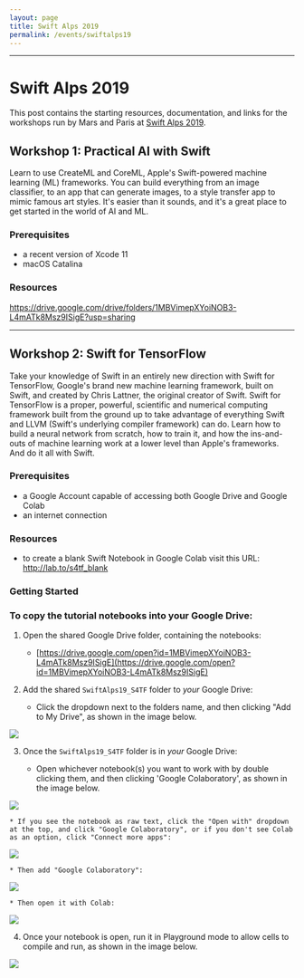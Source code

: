 ```yaml
---
layout: page
title: Swift Alps 2019
permalink: /events/swiftalps19
---
```


<link href="https://use.fontawesome.com/releases/v5.0.6/css/all.css" rel="stylesheet">

---

# Swift Alps 2019

This post contains the starting resources, documentation, and links for the workshops run by Mars and Paris at <a href="https://theswiftalps.com">Swift Alps 2019</a>.

## Workshop 1: Practical AI with Swift

Learn to use CreateML and CoreML, Apple's Swift-powered machine learning (ML) frameworks. You can build everything from an image classifier, to an app that can generate images, to a style transfer app to mimic famous art styles. It's easier than it sounds, and it's a great place to get started in the world of AI and ML.

### Prerequisites

* a recent version of Xcode 11
* macOS Catalina

### Resources



https://drive.google.com/drive/folders/1MBVimepXYoiNOB3-L4mATk8Msz9ISigE?usp=sharing

---

## Workshop 2: Swift for TensorFlow

Take your knowledge of Swift in an entirely new direction with Swift for TensorFlow, Google's brand new machine learning framework, built on Swift, and created by Chris Lattner, the original creator of Swift. Swift for TensorFlow is a proper, powerful, scientific and numerical computing framework built from the ground up to take advantage of everything Swift and LLVM (Swift's underlying compiler framework) can do. Learn how to build a neural network from scratch, how to train it, and how the ins-and-outs of machine learning work at a lower level than Apple's frameworks. And do it all with Swift.

### Prerequisites

* a Google Account capable of accessing both Google Drive and Google Colab
* an internet connection

### Resources

* to create a blank Swift Notebook in Google Colab visit this URL: <a href="http://lab.to/s4tf_blank">http://lab.to/s4tf_blank</a>

### Getting Started

### To copy the tutorial notebooks into your Google Drive:

1. Open the shared Google Drive folder, containing the notebooks:
     * [https://drive.google.com/open?id=1MBVimepXYoiNOB3-L4mATk8Msz9ISigE](https://drive.google.com/open?id=1MBVimepXYoiNOB3-L4mATk8Msz9ISigE)

2. Add the shared `SwiftAlps19_S4TF` folder to _your_ Google Drive:
    * Click the dropdown next to the folders name, and then clicking "Add to My Drive", as shown in the image below.

![](https://github.com/AIwithSwift/AIwithSwift.github.io/raw/master/assets/images/add_to_drive.png)

3. Once the `SwiftAlps19_S4TF` folder is in _your_ Google Drive:
   
   * Open whichever notebook(s) you want to work with by double clicking them, and then clicking 'Google Colaboratory', as shown in the image below.

![](https://github.com/AIwithSwift/AIwithSwift.github.io/raw/master/assets/images/open-in-colab.png)

    * If you see the notebook as raw text, click the "Open with" dropdown at the top, and click "Google Colaboratory", or if you don't see Colab as an option, click "Connect more apps":
    
![](https://github.com/AIwithSwift/AIwithSwift.github.io/raw/master/assets/images/open-with.jpeg)

    * Then add "Google Colaboratory":

![](https://github.com/AIwithSwift/AIwithSwift.github.io/raw/master/assets/images/connect-colab.jpeg)

    * Then open it with Colab:

![](https://github.com/AIwithSwift/AIwithSwift.github.io/raw/master/assets/images/open-with-installed-colab.jpeg)

4. Once your notebook is open, run it in Playground mode to allow cells to compile and run, as shown in the image below.

![](https://github.com/AIwithSwift/AIwithSwift.github.io/raw/master/assets/images/open-in-playground.png)
